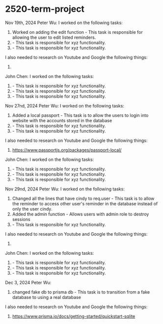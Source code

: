 # 2520-term-project

Nov 19th, 2024
Peter Wu:
I worked on the following tasks:
1. <Insert Some Task Here>Worked on adding the edit function - This task is responsible for allowing the user to edit listed reminders.
2. <Insert Some Task Here> - This task is responsible for xyz functionality.
3. <Insert Some Task Here> - This task is responsible for xyz functionality.

I also needed to research on Youtube and Google the following things:
1. <Insert Video or Link to thing you needed to research>

John Chen:
I worked on the following tasks:
1. <Insert Some Task Here> - This task is responsible for xyz functionality.
2. <Insert Some Task Here> - This task is responsible for xyz functionality.
3. <Insert Some Task Here> - This task is responsible for xyz functionality.



Nov 27nd, 2024
Peter Wu:
I worked on the following tasks:
1. <Insert Some Task Here> Added a local passport - This task is to allow the users to login into website with the accounts stored in the database
2. <Insert Some Task Here> - This task is responsible for xyz functionality.
3. <Insert Some Task Here> - This task is responsible for xyz functionality.

I also needed to research on Youtube and Google the following things:
1. <Insert Video or Link to thing you needed to research> https://www.passportjs.org/packages/passport-local/

John Chen:
I worked on the following tasks:
1. <Insert Some Task Here> - This task is responsible for xyz functionality.
2. <Insert Some Task Here> - This task is responsible for xyz functionality.
3. <Insert Some Task Here> - This task is responsible for xyz functionality.



Nov 29nd, 2024
Peter Wu:
I worked on the following tasks:
1. <Insert Some Task Here> Changed all the lines that have cindy to req.user - This task is to allow the reminder to access other user's reminder in the database instead of only the user cindy.
2. <Insert Some Task Here> Added the admin function - Allows users with admin role to destroy sessions
3. <Insert Some Task Here> - This task is responsible for xyz functionality.

I also needed to research on Youtube and Google the following things:
1. <Insert Video or Link to thing you needed to research> 

John Chen:
I worked on the following tasks:
1. <Insert Some Task Here> - This task is responsible for xyz functionality.
2. <Insert Some Task Here> - This task is responsible for xyz functionality.
3. <Insert Some Task Here> - This task is responsible for xyz functionality.

Dec 3, 2024
Peter Wu:
1. <Insert Some Task Here> changed fake db to prisma db - This task is to transition from a fake database to using a real database

I also needed to research on Youtube and Google the following things:
1. <Insert Video or Link to thing you needed to research> https://www.prisma.io/docs/getting-started/quickstart-sqlite